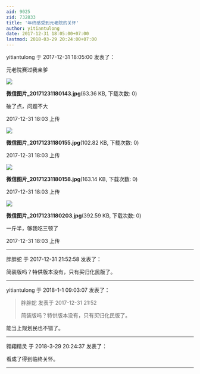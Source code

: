 ```yaml
---
aid: 9025
zid: 732833
title: '年终感受到元老院的关怀'
author: yitiantulong
date: 2017-12-31 18:05:00+07:00
lastmod: 2018-03-29 20:24:00+07:00
---
```


yitiantulong 于 2017-12-31 18:05:00 发表了：

元老院赛过我亲爹

![](https://cdn.jsdelivr.net/gh/lzjluzijie/beichao@main/img/180347j7t1v17779x19izu.jpg)



**微信图片\_20171231180143.jpg**(63.36 KB, 下载次数: 0)



破了点，问题不大



2017-12-31 18:03 上传



![](https://cdn.jsdelivr.net/gh/lzjluzijie/beichao@main/img/180347dnquosoxqvzdn2o2.jpg)



**微信图片\_20171231180155.jpg**(102.82 KB, 下载次数: 0)



2017-12-31 18:03 上传



![](https://cdn.jsdelivr.net/gh/lzjluzijie/beichao@main/img/180347gc8r0vcddqd1ccdw.jpg)



**微信图片\_20171231180158.jpg**(163.14 KB, 下载次数: 0)



2017-12-31 18:03 上传



![](https://cdn.jsdelivr.net/gh/lzjluzijie/beichao@main/img/180348eeebg4upgwwghxz3.jpg)



**微信图片\_20171231180203.jpg**(392.59 KB, 下载次数: 0)



一斤半，够我吃三顿了



2017-12-31 18:03 上传

---------

胖胖蛇 于 2017-12-31 21:52:58 发表了：

简装版吗？特供版本没有，只有买归化民版了。

---------

yitiantulong 于 2018-1-1 09:03:07 发表了：

> 胖胖蛇 发表于 2017-12-31 21:52
> 
> 简装版吗？特供版本没有，只有买归化民版了。



能当上规划民也不错了。

---------

翱翔精灵 于 2018-3-29 20:24:37 发表了：

看成了得到临终关怀。

---------

